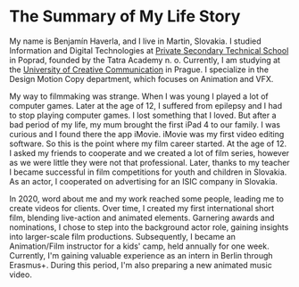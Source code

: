 # The Summary of My Life Story

My name is Benjamín Haverla, and I live in Martin, Slovakia. I studied Information and Digital Technologies at [Private Secondary Technical School](https://ssosta.edupage.org) in Poprad, founded by the Tatra Academy n. o. Currently, I am studying at the [University of Creative Communication](https://www.vskk.cz/cz/) in Prague. I specialize in the Design Motion Copy department, which focuses on Animation and VFX.

My way to filmmaking was strange. When I was young I played a lot of computer games. Later at the age of 12, I suffered from epilepsy and I had to stop playing computer games. I lost something that I loved. But after a bad period of my life, my mum brought the first iPad 4 to our family. I was curious and I found there the app iMovie. iMovie was my first video editing software. So this is the point where my film career started. At the age of 12. I asked my friends to cooperate and we created a lot of film series, however as we were little they were not that professional. Later, thanks to my teacher I became successful in film competitions for youth and children in Slovakia. As an actor, I cooperated on advertising for an ISIC company in Slovakia.

In 2020, word about me and my work reached some people, leading me to create videos for clients. Over time, I created my first international short film, blending live-action and animated elements. Garnering awards and nominations, I chose to step into the background actor role, gaining insights into larger-scale film productions. Subsequently, I became an Animation/Film instructor for a kids' camp, held annually for one week. Currently, I'm gaining valuable experience as an intern in Berlin through Erasmus+. During this period, I'm also preparing a new animated music video.
